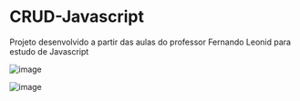 # CRUD-Javascript
Projeto desenvolvido a partir das aulas do professor Fernando Leonid para estudo de Javascript


![image](https://user-images.githubusercontent.com/102123924/217253881-9eb2fe22-6274-4ac7-9356-587bcb77433b.png)

![image](https://user-images.githubusercontent.com/102123924/217253990-2a7f7868-16ac-441e-9ca0-7903fb16d381.png)

